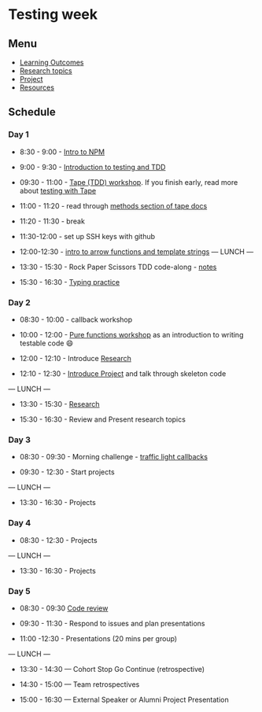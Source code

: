 # Testing week

## Menu

- [Learning Outcomes](./learning-outcomes.md)
- [Research topics](./research-afternoon.md)
- [Project](./project)
- [Resources](./resources)

## Schedule

### Day 1

- 8:30 - 9:00 - [Intro to NPM](https://github.com/fack2/master-reference/blob/master/coursebook/week-2/intro-to-npm.md)

- 9:00 - 9:30 - [Introduction to testing and TDD](https://github.com/jema28/testing-tdd-intro/blob/master/README.md)
- 09:30 - 11:00 - [Tape (TDD) workshop](https://github.com/jema28/fizzbuzz). If you finish early, read more about [testing with Tape](https://github.com/dwyl/learn-tape)
- 11:00 - 11:20 - read through [methods section of tape docs](https://github.com/substack/tape)
- 11:20 - 11:30 - break
- 11:30-12:00 - set up SSH keys with github
- 12:00-12:30 - [intro to arrow functions and template strings](https://github.com/fack2/master-reference/blob/master/coursebook/week-2/arrow-funcs-template-strings.md)
— LUNCH —

- 13:30 - 15:30 - Rock Paper Scissors TDD code-along - [notes](https://github.com/fack2/master-reference/blob/master/coursebook/week-2/TDD-codealong.md)

- 15:30 - 16:30 - [Typing practice](https://www.typingclub.com/)
  

### Day 2

- 08:30 - 10:00 - callback workshop

- 10:00 - 12:00 - [Pure functions workshop](https://github.com/foundersandcoders/ws-pure-functions-easy-testing) as an introduction to writing testable code :smile:

- 12:00 - 12:10 - Introduce   [Research](https://github.com/fack2/master-reference/blob/master/coursebook/week-2/research-afternoon.md)

- 12:10 - 12:30 - [Introduce Project](https://github.com/fack2/master-reference/blob/master/coursebook/week-2/todo-app-project.md) and talk through skeleton code


— LUNCH —
- 13:30 - 15:30 - [Research](https://github.com/foundersandcoders/master-reference/blob/master/coursebook/week-2/research-afternoon.md)

- 15:30 - 16:30 - Review and Present research topics

  
### Day 3

- 08:30 - 09:30 - Morning challenge - [traffic light callbacks](https://github.com/foundersandcoders/morning-challenge-traffic-lights)

- 09:30 - 12:30 - Start projects

— LUNCH —

- 13:30 - 16:30 - Projects


### Day 4

- 08:30 - 12:30 - Projects

— LUNCH —

- 13:30 - 16:30 - Projects

### Day 5

- 08:30 - 09:30  [Code review](https://github.com/foundersandcoders/master-reference/blob/master/coursebook/general/code-review.md)

- 09:30 - 11:30 - Respond to issues and plan presentations

- 11:00 -12:30 - Presentations (20 mins per group)

— LUNCH —

- 13:30 - 14:30 — Cohort Stop Go Continue (retrospective)

- 14:30 - 15:00 — Team retrospectives

- 15:00 - 16:30 — External Speaker or Alumni Project Presentation
